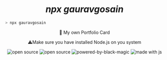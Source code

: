<h1 align="center">
    <i>npx gauravgosain</i>
</h1>

```bash
> npx gauravgosain
```

<p align="center">
    🚀 My own Portfolio Card
</p>
<p align="center">
    ⚠️Make sure you have installed Node.js on you system
</p>

<p align="center">
    <img src="https://forthebadge.com/images/badges/uses-git.svg" alt="open source">
    <img src="https://forthebadge.com/images/badges/open-source.svg" alt="open source">
    <img src="https://forthebadge.com/images/badges/powered-by-black-magic.svg" alt="powered-by-black-magic">
    <img src="https://forthebadge.com/images/badges/made-with-javascript.svg" alt="made with js">
</p>